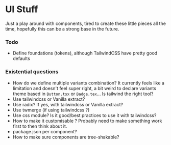 # UI Stuff

Just a play around with components, tired to create these little pieces all the time, hopefully this can be a strong base in the future.

### Todo

- Define foundations (tokens), although TailwindCSS have pretty good defaults

### Existential questions

- How do we define multiple variants combination? It currently feels like a limitation and doesn't feel super right, a bit weird to declare variants theme based in `Button.tsx` or `Badge.tex`... Is tailwind the right tool?
- Use tailwindcss or Vanilla extract?
- Use radix? If yes, with tailwindcss or Vanilla extract?
- Use twmerge (if using tailwindcss ?)
- Use css module? Is it good/best practices to use it with tailwindcss?
- How to make it customisable ? Probably need to make something work first to then think about it.
- package.json per component?
- How to make sure components are tree-shakable?
